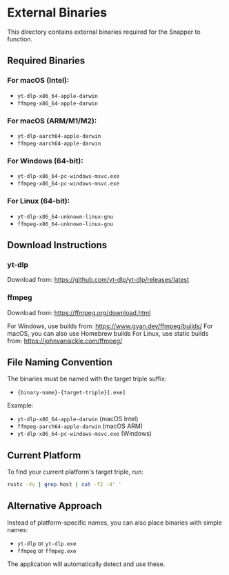 # External Binaries

This directory contains external binaries required for the Snapper to function.

## Required Binaries

### For macOS (Intel):
- `yt-dlp-x86_64-apple-darwin` 
- `ffmpeg-x86_64-apple-darwin`

### For macOS (ARM/M1/M2):
- `yt-dlp-aarch64-apple-darwin`
- `ffmpeg-aarch64-apple-darwin`

### For Windows (64-bit):
- `yt-dlp-x86_64-pc-windows-msvc.exe`
- `ffmpeg-x86_64-pc-windows-msvc.exe`

### For Linux (64-bit):
- `yt-dlp-x86_64-unknown-linux-gnu`
- `ffmpeg-x86_64-unknown-linux-gnu`

## Download Instructions

### yt-dlp
Download from: https://github.com/yt-dlp/yt-dlp/releases/latest

### ffmpeg
Download from: https://ffmpeg.org/download.html

For Windows, use builds from: https://www.gyan.dev/ffmpeg/builds/
For macOS, you can also use Homebrew builds
For Linux, use static builds from: https://johnvansickle.com/ffmpeg/

## File Naming Convention

The binaries must be named with the target triple suffix:
- `{binary-name}-{target-triple}[.exe]`

Example:
- `yt-dlp-x86_64-apple-darwin` (macOS Intel)
- `ffmpeg-aarch64-apple-darwin` (macOS ARM)
- `yt-dlp-x86_64-pc-windows-msvc.exe` (Windows)

## Current Platform

To find your current platform's target triple, run:
```bash
rustc -Vv | grep host | cut -f2 -d' '
```

## Alternative Approach

Instead of platform-specific names, you can also place binaries with simple names:
- `yt-dlp` or `yt-dlp.exe`
- `ffmpeg` or `ffmpeg.exe`

The application will automatically detect and use these. 